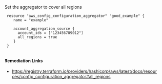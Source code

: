 
Set the aggregator to cover all regions

```hcl
 resource "aws_config_configuration_aggregator" "good_example" {
 	name = "example"
 	  
 	account_aggregation_source {
 	  account_ids = ["123456789012"]
 	  all_regions = true
 	}
 }
 
```

#### Remediation Links
 - https://registry.terraform.io/providers/hashicorp/aws/latest/docs/resources/config_configuration_aggregator#all_regions

